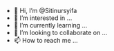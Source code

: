 - 👋 Hi, I’m @Sitinursyifa
- 👀 I’m interested in ...
- 🌱 I’m currently learning ...
- 💞️ I’m looking to collaborate on ...
- 📫 How to reach me ...

<!---
Sitinursyifa/Sitinursyifa is a ✨ special ✨ repository because its `README.md` (this file) appears on your GitHub profile.
You can click the Preview link to take a look at your changes.
--->
